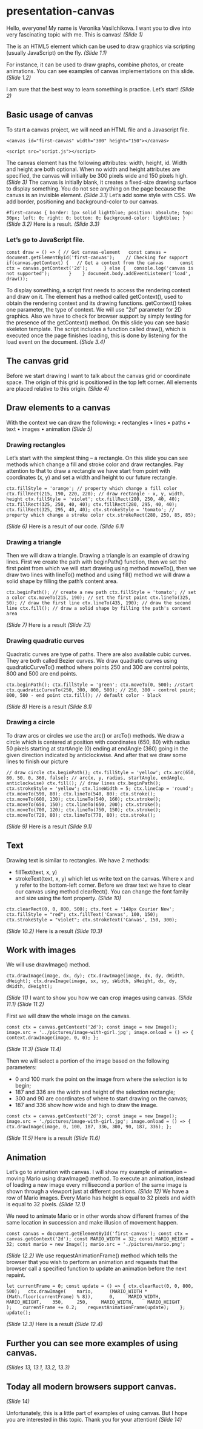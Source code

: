 # presentation-canvas
Hello, everyone!
My name is Veronika Vasilchikova.
I want you to dive into very fascinating topic with me. This is canvas! *(Slide 1)*

The <canvas> is an HTML5 element which can be used to draw graphics via scripting (usually JavaScript) on the fly. *(Slide 1.1)*
  
For instance, it can be used to draw graphs, combine photos, or create animations. You can see examples of canvas implementations on this slide. *(Slide 1.2)*


I am sure that the best way to learn something is practice.
Let’s start! *(Slide 2)*

## Basic usage of canvas
To start a canvas project, we will need an HTML file and a Javascript file.

`<canvas id="first-canvas" width="300" height="150"></canvas>`

`<script src="script.js"></script>`

The canvas element has the following attributes: width, height, id. Width and height are both optional. When no width and height attributes are specified, the canvas will initially be 300 pixels wide and 150 pixels high. *(Slide 3)*
The canvas is initially blank, it creates a fixed-size drawing surface to display something. You do not see anything on the page because the canvas is an invisible element. *(Slide 3.1)*
Let’s add some style with CSS. We add border, positioning and background-color to our canvas. 

`#first-canvas {
   border: 1px solid lightblue;
   position: absolute;
   top: 30px;
   left: 0;
   right: 0;
   bottom: 0;
   background-color: lightblue;
}`
*(Slide 3.2)*
Here is a result. *(Slide 3.3)*



### Let’s go to JavaScript file. 

`const draw = () => {
   // Get canvas-element  
   const canvas = document.getElementById('first-canvas');   
   // Checking for support   
   if(canvas.getContext) {  
      // Get a context from the canvas     
      const ctx = canvas.getContext('2d');     
   } else {  
      console.log('canvas is not supported');      
   }   
}
document.body.addEventListener('load', draw());`

To display something, a script first needs to access the rendering context and draw on it. The <canvas> element has a method called getContext(), used to obtain the rendering context and its drawing functions. getContext() takes one parameter, the type of context. We will use "2d" parameter for 2D graphics.
Also we have to check for browser support by simply testing for the presence of the getContext() method. On this slide you can see basic skeleton template. The script includes a function called draw(), which is executed once the page finishes loading, this is done by listening for the load event on the document. *(Slide 3.4)*

## The canvas grid
Before we start drawing I want to talk about the canvas grid or coordinate space. The origin of this grid is positioned in the top left corner. All elements are placed relative to this origin. *(Slide 4)*

## Draw elements to a canvas
With the context we can draw the following:
•	rectangles
•	lines
•	paths
•	text
•	images
•	animation
*(Slide 5)*

### Drawing rectangles
Let’s start with the simplest thing – a rectangle.
On this slide you can see methods which change a fill and stroke color and draw rectangles. Pay attention to that to draw a rectangle we have start from point with coordinates (x, y) and set a width and height to our future rectangle. 

`ctx.fillStyle = 'orange'; // property which change a fill color
ctx.fillRect(215, 190, 220, 220); // draw rectangle - x, y, width, height
ctx.fillStyle = 'violet';
ctx.fillRect(280, 250, 40, 40);
ctx.fillRect(325, 250, 40, 40);
ctx.fillRect(280, 295, 40, 40);
ctx.fillRect(325, 295, 40, 40);
ctx.strokeStyle = 'tomato'; // property which change a stroke color
ctx.strokeRect(280, 250, 85, 85);`

*(Slide 6)*
Here is a result of our code.
*(Slide 6.1)*

### Drawing a triangle
Then we will draw a triangle. Drawing a triangle is an example of drawing lines. First we create the path with beginPath() function,  then we set the first point from which we will start drawing using method moveTo(), then we draw two lines with lineTo() method and using fill() method we will draw a solid shape by filling the path’s content area.

`ctx.beginPath(); // create a new path
ctx.fillStyle = 'tomato'; // set a color
ctx.moveTo(215, 190); // set the first point
ctx.lineTo(325, 50); // draw the first line
ctx.lineTo(435, 190); // draw the second line
ctx.fill(); // draw a solid shape by filling the path's content area`

*(Slide 7)*
Here is a result
*(Slide 7.1)*

### Drawing quadratic curves
Quadratic curves are type of paths. There are also available cubic curves. They are both called Bezier curves. We draw quadratic curves using quadraticCurveTo() method where points 250 and 300 are control points, 800 and 500 are end points.

`ctx.beginPath();
ctx.fillStyle = 'green';
ctx.moveTo(0, 500); //start
ctx.quadraticCurveTo(250, 300, 800, 500); // 250, 300 - control point; 800, 500 - end point
ctx.fill(); // default color - black`

*(Slide 8)*
Here is a result
*(Slide 8.1)*

### Drawing a circle
To draw arcs or circles we use the arc() or arcTo() methods.
We draw a circle which is centered at position with coordinates (650, 80) with radius 50 pixels starting at startAngle (0) ending at endAngle (360) going in the given direction indicated by anticlockwise. And after that we draw some lines to finish our picture

`// draw circle
ctx.beginPath();
ctx.fillStyle = 'yellow';
ctx.arc(650, 80, 50, 0, 360, false); // arc(x, y, radius, startAngle, endAngle, anticlockwise)
ctx.fill();
// draw lines
ctx.beginPath();
ctx.strokeStyle = 'yellow';
ctx.lineWidth = 5;
ctx.lineCap = 'round';
ctx.moveTo(590, 80);
ctx.lineTo(540, 80);
ctx.stroke();
ctx.moveTo(600, 130);
ctx.lineTo(540, 160);
ctx.stroke();
ctx.moveTo(650, 150);
ctx.lineTo(650, 200);
ctx.stroke();
ctx.moveTo(700, 120);
ctx.lineTo(750, 150);
ctx.stroke();
ctx.moveTo(720, 80);
ctx.lineTo(770, 80);
ctx.stroke();`

*(Slide 9)*
Here is a result
*(Slide 9.1)*

## Text
Drawing text is similar to rectangles. 
We have 2 methods:
-	fillText(text, x, y)
-	strokeText(text, x, y)
which let us write text on the canvas.
Where x and y refer to the bottom-left corner.
Before we draw text we have to clear our canvas using method clearRect().
You can change the font family and size using the font property.
*(Slide 10)*

`ctx.clearRect(0, 0, 800, 500);
ctx.font = '148px Courier New';
ctx.fillStyle = "red";
ctx.fillText('Canvas', 100, 150);
ctx.strokeStyle = "violet";
ctx.strokeText('Canvas', 150, 300);`

*(Slide 10.2)*
Here is a result
*(Slide 10.3)*

## Work with images
We will use drawImage() method.

`ctx.drawImage(image, dx, dy);
ctx.drawImage(image, dx, dy, dWidth, dHeight);
ctx.drawImage(image, sx, sy, sWidth, sHeight, dx, dy, dWidth, dHeight);`

*(Slide 11)*
I want to show you how we can crop images using canvas.
*(Slide 11.1)*
*(Slide 11.2)*

First we will draw the whole image on the canvas. 

`const ctx = canvas.getContext('2d');
const image = new Image();
image.src = '../pictures/image-with-girl.jpg';
image.onload = () => {
context.drawImage(image, 0, 0);
};`

*(Slide 11.3)*
*(Slide 11.4)*

Then we will select a portion of the image based on the following parameters:
-	0 and 100 mark the point on the image from where the selection is to begin;
-	187 and 336 are the width and height of the selection rectangle;
-	300 and 90 are coordinates of where to start drawing on the canvas;
-	187 and 336 show how wide and high to draw the image.

`const ctx = canvas.getContext('2d');
const image = new Image();
image.src = './pictures/image-with-girl.jpg';
image.onload = () => {
ctx.drawImage(image, 0, 100, 187, 336, 300, 90, 187, 336);
};`

*(Slide 11.5)*
Here is a result
*(Slide 11.6)*

## Animation
Let’s go to animation with canvas. I will show my example of animation – moving Mario using drawImage() method.
To execute an animation, instead of loading a new image every millisecond a portion of the same image is shown through a viewport just at different positions.
*(Slide 12)*
We have a row of Mario images. Every Mario has height is equal to 32 pixels and width is equal to 32 pixels.
*(Slide 12.1)*


We need to animate Mario or in other words show different frames of the same location in succession and make illusion of movement happen.

`const canvas = document.getElementById('first-canvas');
const ctx = canvas.getContext('2d');
const MARIO_WIDTH = 32;
const MARIO_HEIGHT = 32;
const mario = new Image();
mario.src = './pictures/mario.png';`

*(Slide 12.2)*
We use requestAnimationFrame() method which tells the browser that you wish to perform an animation and requests that the browser call a specified function to update an animation before the next repaint.

`let currentFrame = 0;
const update = () => {
   ctx.clearRect(0, 0, 800, 500);  
   ctx.drawImage(   
     mario,     
     (MARIO_WIDTH * (Math.floor(currentFrame) % 8)),     
     0,    
     MARIO_WIDTH,     
     MARIO_HEIGHT,   
     350,    
     250,    
     MARIO_WIDTH,    
     MARIO_HEIGHT    
   );   
   currentFrame += 0.2;   
   requestAnimationFrame(update);   
};
update();`

*(Slide 12.3)*
Here is a result
*(Slide 12.4)*

## Further you can see more examples of using canvas. 
*(Slides 13, 13.1, 13.2, 13.3)*

## Today all modern browsers support canvas. 
*(Slide 14)*

Unfortunately, this is a little part of examples of using canvas. But I hope you are interested in this topic.
Thank you for your attention! *(Slide 14)*
